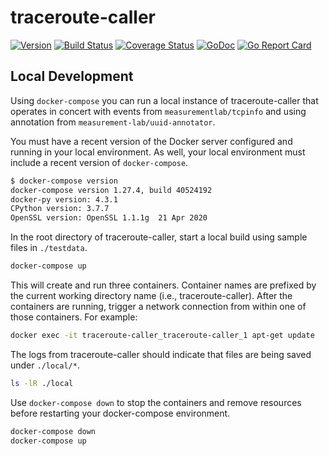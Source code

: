 # traceroute-caller
[![Version](https://img.shields.io/github/tag/m-lab/traceroute-caller.svg)](https://github.com/m-lab/traceroute-caller/releases) [![Build Status](https://travis-ci.com/m-lab/traceroute-caller.svg?branch=master)](https://travis-ci.com/m-lab/traceroute-caller) [![Coverage Status](https://coveralls.io/repos/m-lab/traceroute-caller/badge.svg?branch=master)](https://coveralls.io/github/m-lab/traceroute-caller?branch=master) [![GoDoc](https://godoc.org/github.com/m-lab/traceroute-caller?status.svg)](https://godoc.org/github.com/m-lab/traceroute-caller) [![Go Report Card](https://goreportcard.com/badge/github.com/m-lab/traceroute-caller)](https://goreportcard.com/report/github.com/m-lab/traceroute-caller)

## Local Development

Using `docker-compose` you can run a local instance of traceroute-caller that
operates in concert with events from `measurementlab/tcpinfo` and using
annotation from `measurement-lab/uuid-annotator`.

You must have a recent version of the Docker server configured and running in
your local environment. As well, your local environment must include a recent
version of `docker-compose`.

```sh
$ docker-compose version
docker-compose version 1.27.4, build 40524192
docker-py version: 4.3.1
CPython version: 3.7.7
OpenSSL version: OpenSSL 1.1.1g  21 Apr 2020
```

In the root directory of traceroute-caller, start a local build using
sample files in `./testdata`.

```sh
docker-compose up
```

This will create and run three containers.  Container names are prefixed by the
current working directory name (i.e., traceroute-caller).  After the containers
are running, trigger a network connection from within one of those containers.
For example:

```sh
docker exec -it traceroute-caller_traceroute-caller_1 apt-get update
```

The logs from traceroute-caller should indicate that files are being saved
under `./local/*`.

```sh
ls -lR ./local
```

Use `docker-compose down` to stop the containers and remove resources before
restarting your docker-compose environment.

```sh
docker-compose down
docker-compose up
```
